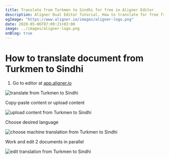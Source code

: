 ```yaml
---
title: Translate from Turkmen to Sindhi for free in Aligner Editor
description: Aligner Dual Editor Tutorial. How to translate for free from Turkmen to Sindhi. Aligner is multilingual document management platform. 
ogImage: "https://www.aligner.io/images/aligner-logo.png"
date: 2020-05-06T07:09:21+03:00
image: ../images/aligner-logo.png
onBlog: true
---
```


# How to translate document from Turkmen to Sindhi

1. Go to editor at [app.aligner.io](https://app.aligner.io "Aligner App web page")

![translate from Turkmen to Sindhi](../aligner-blank-editor.png "translate from Turkmen to Sindhi")

Copy-paste content or upload content

![upload content from Turkmen to Sindhi](../aligner-uploaded-document.png "upload content from Turkmen to Sindhi")

Choose desired language

![choose machine translation from Turkmen to Sindhi](../aligner-language-dropdown.png "choose machine translation from Turkmen to Sindhi")

Work and edit 2 documents in parallel

![edit translation from Turkmen to Sindhi](../aligner-double-sitded-editor.png "edit translation from Turkmen to Sindhi")

